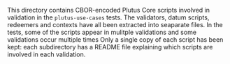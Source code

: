 This directory contains CBOR-encoded Plutus Core scripts involved
in validation in the `plutus-use-cases` tests.  The validators,
datum scripts, redeemers and contexts have all been extracted into
seaparate files.  In the tests, some of the scripts appear in
mulitple validations and some validations occur multiple times
Only a single copy of each script has been kept: each subdirectory has
a README file explaining which scripts are involved in each validation.